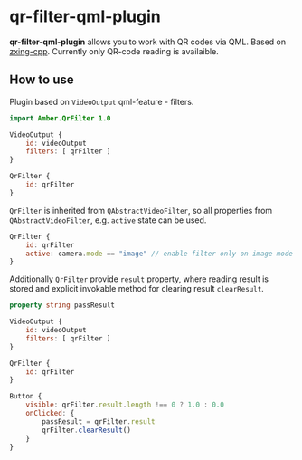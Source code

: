 # qr-filter-qml-plugin

**qr-filter-qml-plugin** allows you to work with QR codes via QML. Based on [zxing-cpp](https://github.com/nu-book/zxing-cpp). Currently only QR-code reading is availaible.

## How to use
Plugin based on `VideoOutput` qml-feature - filters.
```qml
import Amber.QrFilter 1.0

VideoOutput {
    id: videoOutput
    filters: [ qrFilter ]
}

QrFilter {
    id: qrFilter
}
```

`QrFilter` is inherited from `QAbstractVideoFilter`, so all properties from `QAbstractVideoFilter`, e.g. `active` state can be used.

```qml
QrFilter {
    id: qrFilter
    active: camera.mode == "image" // enable filter only on image mode
}
```
Additionally `QrFilter` provide `result` property, where reading result is stored and explicit invokable method for clearing result `clearResult`.

```qml
property string passResult

VideoOutput {
    id: videoOutput
    filters: [ qrFilter ]
}

QrFilter {
    id: qrFilter
}

Button {
    visible: qrFilter.result.length !== 0 ? 1.0 : 0.0
    onClicked: {
        passResult = qrFilter.result
        qrFilter.clearResult()
    }
}
```